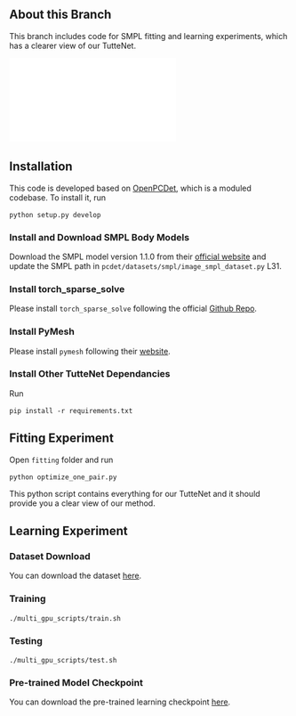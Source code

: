 ## About this Branch 
This branch includes code for SMPL fitting and learning experiments, which has a clearer view of our TutteNet. 

![overview](../images/new_reposing.pdf)

## Installation 
This code is developed based on [OpenPCDet](https://github.com/open-mmlab/OpenPCDet), which is a moduled codebase. To install it, run 
```
python setup.py develop
```

### Install and Download SMPL Body Models
Download the SMPL model version 1.1.0 from their [official website](https://smpl.is.tue.mpg.de/index.html) and update the SMPL path in `pcdet/datasets/smpl/image_smpl_dataset.py` L31. 

### Install torch_sparse_solve 
Please install `torch_sparse_solve` following the official [Github Repo](https://github.com/flaport/torch_sparse_solve). 

### Install PyMesh 
Please install `pymesh` following their [website](https://pymesh.readthedocs.io/en/latest/installation.html). 

### Install Other TutteNet Dependancies 
Run
```
pip install -r requirements.txt 
```

## Fitting Experiment

Open `fitting` folder and run 
```
python optimize_one_pair.py
```
This python script contains everything for our TutteNet and it should provide you a clear view of our method. 

## Learning Experiment 

### Dataset Download 
You can download the dataset [here](https://www.dropbox.com/scl/fi/kyl3mupocnbx4z6tm5c0a/learning_data.zip?rlkey=7ahqvneo3yygfkxbg4nh1pn6s&st=38c93rvf&dl=0). 

### Training
```
./multi_gpu_scripts/train.sh
```

### Testing 
```
./multi_gpu_scripts/test.sh
```

### Pre-trained Model Checkpoint 
You can download the pre-trained learning checkpoint [here](https://www.dropbox.com/scl/fi/cq3ec2m83dzewjk66z4xr/checkpoint_epoch_2000.pth?rlkey=oaxeop1o8sq9bky4rzsmu510e&st=6eejpmv3&dl=0). 

